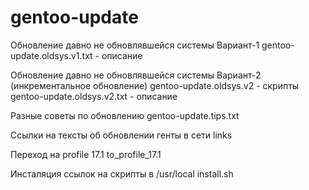 # gentoo-update

Обновление давно не обновлявшейся системы Вариант-1
   gentoo-update.oldsys.v1.txt -  описание

Обновление давно не обновлявшейся системы Вариант-2 (инкрементальное обновление)
   gentoo-update.oldsys.v2 -  скрипты       
   gentoo-update.oldsys.v2.txt - описание

Разные советы по обновлению
   gentoo-update.tips.txt
       
Ссылки на тексты об обновлении генты  в сети
   links

Переход на profile 17.1
    to_profile_17.1

Инсталяция ссылок на скрипты в /usr/local
   install.sh

    